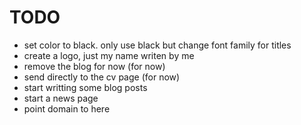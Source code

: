 # TODO

- set color to black. only use black but change font family for titles
- create a logo, just my name writen by me
- remove the blog for now (for now)
- send directly to the cv page (for now)
- start writting some blog posts
- start a news page
- point domain to here